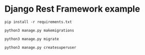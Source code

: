 # Django Rest Framework example

```
pip install -r requirements.txt
```
```
python3 manage.py makemigrations 
```

``` 
python3 manage.py migrate 
```
```
python3 manage.py createsuperuser
```
 
